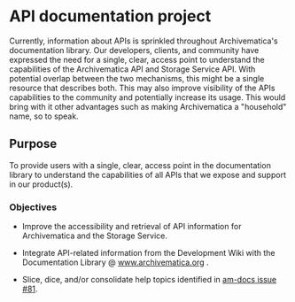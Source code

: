 # API documentation project

Currently, information about APIs is sprinkled throughout Archivematica's documentation library. Our developers, clients, and community have expressed the need for a single, clear, access point to understand the capabilities of the Archivematica API and Storage Service API. With potential overlap between the two mechanisms, this might be a single resource that describes both. This may also improve visibility of the APIs capabilities to the community and potentially increase its usage. This would bring with it other advantages such as making Archivematica a "household" name, so to speak.


## Purpose

To provide users with a single, clear, access point in the documentation library to understand the capabilities of all APIs that we expose and support in our product(s).


### Objectives

* Improve the accessibility and retrieval of API information for Archivematica and the Storage Service.

* Integrate API-related information from the Development Wiki with the Documentation Library @ www.archivematica.org .

* Slice, dice, and/or consolidate help topics identified in [am-docs issue #81](https://github.com/artefactual/archivematica-docs/issues/81).




